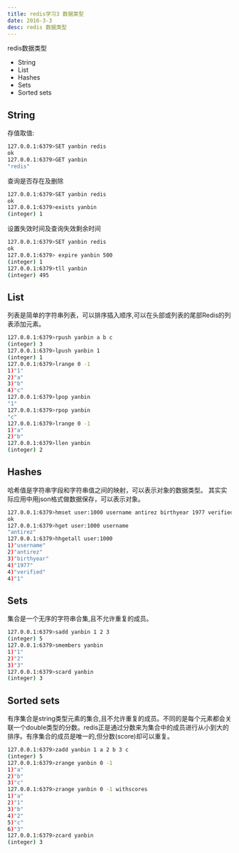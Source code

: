 ```yaml
---
title: redis学习3 数据类型
date: 2016-3-3
desc: redis 数据类型
---
```

redis数据类型
* String
* List
* Hashes
* Sets
* Sorted sets
<!-- more -->
## String
存值取值:
``` bash
127.0.0.1:6379>SET yanbin redis
ok
127.0.0.1:6379>GET yanbin
"redis"
```
查询是否存在及删除
``` bash
127.0.0.1:6379>SET yanbin redis
ok
127.0.0.1:6379>exists yanbin
(integer) 1
```
设置失效时间及查询失效剩余时间
``` bash
127.0.0.1:6379>SET yanbin redis
ok
127.0.0.1:6379> expire yanbin 500
(integer) 1
127.0.0.1:6379>tll yanbin 
(integer) 495
```
## List
列表是简单的字符串列表，可以排序插入顺序,可以在头部或列表的尾部Redis的列表添加元素。
``` bash
127.0.0.1:6379>rpush yanbin a b c
(integer) 3
127.0.0.1:6379>lpush yanbin 1
(integer) 1
127.0.0.1:6379>lrange 0 -1
1)"1"
2)"a"
3)"b"
4)"c"
127.0.0.1:6379>lpop yanbin
"1"
127.0.0.1:6379>rpop yanbin
"c"
127.0.0.1:6379>lrange 0 -1
1)"a"
2)"b"
127.0.0.1:6379>llen yanbin
(integer) 2
```
## Hashes
哈希值是字符串字段和字符串值之间的映射，可以表示对象的数据类型。
其实实际应用中用json格式做数据保存，可以表示对象。
``` bash
127.0.0.1:6379>hmset user:1000 username antirez birthyear 1977 verified 1
ok
127.0.0.1:6379>hget user:1000 username
"antirez"
127.0.0.1:6379>hhgetall user:1000
1)"username"
2)"antirez"
3)"birthyear"
4)"1977"
4)"verified"
4)"1"
```

## Sets
集合是一个无序的字符串合集,且不允许重复的成员。
``` bash
127.0.0.1:6379>sadd yanbin 1 2 3
(integer) 5
127.0.0.1:6379>smembers yanbin
1)"1"
2)"2"
3)"3"
127.0.0.1:6379>scard yanbin
(integer) 3
```

## Sorted sets
有序集合是string类型元素的集合,且不允许重复的成员。不同的是每个元素都会关联一个double类型的分数。redis正是通过分数来为集合中的成员进行从小到大的排序。有序集合的成员是唯一的,但分数(score)却可以重复。
``` bash
127.0.0.1:6379>zadd yanbin 1 a 2 b 3 c
(integer) 5
127.0.0.1:6379>zrange yanbin 0 -1
1)"a"
2)"b"
3)"c"
127.0.0.1:6379>zrange yanbin 0 -1 withscores
1)"a"
2)"1"
3)"b"
4)"2"
5)"c"
6)"3"
127.0.0.1:6379>zcard yanbin
(integer) 3
```